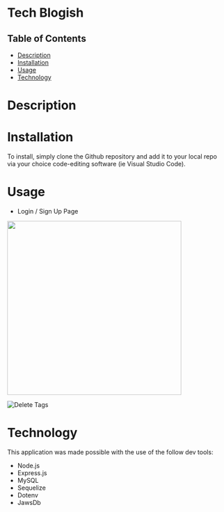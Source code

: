 # Tech Blogish

## Table of Contents
- [Description](#description)
- [Installation](#installation)
- [Usage](#usage)
- [Technology](#technology)


# Description





# Installation
To install, simply clone the Github repository and add it to your local repo via your choice code-editing software (ie Visual Studio Code).




# Usage



* Login / Sign Up Page
<img src="public/assets/images/login.png" width="400">


![Delete Tags](./assets/gifs/##.gif)

# Technology
This application was made possible with the use of the follow dev tools:
* Node.js
* Express.js
* MySQL
* Sequelize
* Dotenv
* JawsDb

